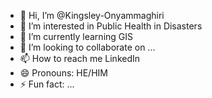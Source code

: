 - 👋 Hi, I’m @Kingsley-Onyammaghiri
- 👀 I’m interested in Public Health in Disasters
- 🌱 I’m currently learning GIS
- 💞️ I’m looking to collaborate on ...
- 📫 How to reach me LinkedIn
- 😄 Pronouns: HE/HIM
- ⚡ Fun fact: ...

<!---
Kingsley-Onyammaghiri/Kingsley-Onyammaghiri is a ✨ special ✨ repository because its `README.md` (this file) appears on your GitHub profile.
You can click the Preview link to take a look at your changes.
--->
